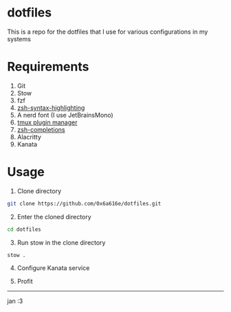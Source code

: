 # dotfiles

This is a repo for the dotfiles that I use for various configurations in my systems

# Requirements

1. Git
2. Stow
3. fzf
4. [zsh-syntax-highlighting](https://github.com/zsh-users/zsh-syntax-highlighting.git)
5. A nerd font (I use JetBrainsMono)
6. [tmux plugin manager](https://github.com/tmux-plugins/tpm.git)
7. [zsh-completions](https://github.com/zsh-users/zsh-completions.git)
8. Alacritty
9. Kanata

# Usage

1. Clone directory

```bash
git clone https://github.com/0x6a616e/dotfiles.git
```

2. Enter the cloned directory

```bash
cd dotfiles
```

3. Run stow in the clone directory

```bash
stow .
```

4. Configure Kanata service

5. Profit

---

jan :3
